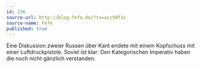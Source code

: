 ```yaml
---
id: 236
source-url: http://blog.fefe.de/?ts=acc99f1c
source-name: Fefe
published: true
---
```

Eine Diskussion zweier Russen über Kant endete mit einem Kopfschuss mit einer Luftdruckpistole. Soviel ist klar: Den Kategorischen Imperativ haben die noch nicht gänzlich verstanden.
